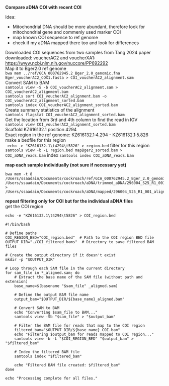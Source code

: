 **Compare aDNA COI with recent COI**


Idea:  
- Mitochondrial DNA should be more abundant, therefore look for mitochondrial gene and commenly used marker COI
- map known COI sequence to ref genome  
- check if my aDNA mapped there too and look for differences   

Downloaded COI sequences from two samples from Tang 2024 paper downloaded: voucherAC2 and voucherXA1:  
https://www.ncbi.nlm.nih.gov/nuccore/PP692292  
Map it to Bger2.0 ref genome  
```bwa mem ../ref/GCA_000762945.2_Bger_2.0_genomic.fna Bger_voucherAC2_COX1.fasta > COI_voucherAC2_alignment.sam```  
Convert SAM to BAM  
```samtools view -S -b COI_voucherAC2_alignment.sam > COI_voucherAC2_alignment.bam```  
```samtools sort COI_voucherAC2_alignment.bam -o COI_voucherAC2_alignment_sorted.bam```  
```samtools index COI_voucherAC2_alignment_sorted.bam```  
Create summary statistics of the alignment  
```samtools flagstat COI_voucherAC2_alignment_sorted.bam```  
Get the location from 3rd and 4th column to find the read in IGV  
```samtools view COI_voucherAC2_alignment_sorted.bam```  
Scaffold KZ616132.1	position 4294  
Exact region in the ref genome: KZ616132.1:4.294 - KZ616132.1:5.826  
make a bedfile for this region  
``` echo -e "KZ616132.1\t4294\t5826" > region.bed``` 
filter for this region  
```samtools view -b -L region.bed mapBger2_sorted.bam > COI_aDNA_reads.bam```
index
```samtools index COI_aDNA_reads.bam```

**map each sample individually (not sure if necessary yet)**  
```
bwa mem -t 8 /Users/ssaadain/Documents/cockroach/ref/GCA_000762945.2_Bger_2.0_genomic.fna /Users/ssaadain/Documents/cockroach/aDNA/trimmed_aDNA/296004_S25_R1_001_trim.fastq.gz > /Users/ssaadain/Documents/cockroach/aDNA/mapped/296004_S25_R1_001_aligned.sam
```

**repeat filtering only for COI but for the individual aDNA files**  
get the COI region  
```
echo -e "KZ616132.1\t4294\t5826" > COI_region.bed
```
```
#!/bin/bash

# Define paths
COI_REGION_BED="COI_region.bed"  # Path to the COI region BED file
OUTPUT_DIR="./COI_filtered_bams"  # Directory to save filtered BAM files

# Create the output directory if it doesn't exist
mkdir -p "$OUTPUT_DIR"

# Loop through each SAM file in the current directory
for sam_file in *_aligned.sam; do
    # Extract the base name of the SAM file (without path and extension)
    base_name=$(basename "$sam_file" _aligned.sam)
    
    # Define the output BAM file name
    output_bam="$OUTPUT_DIR/${base_name}_aligned.bam"
    
    # Convert SAM to BAM
    echo "Converting $sam_file to BAM..."
    samtools view -Sb "$sam_file" > "$output_bam"
    
    # Filter the BAM file for reads that map to the COI region
    filtered_bam="$OUTPUT_DIR/${base_name}_COI.bam"
    echo "Filtering $output_bam for reads mapped to COI region..."
    samtools view -b -L "$COI_REGION_BED" "$output_bam" > "$filtered_bam"
    
    # Index the filtered BAM file
    samtools index "$filtered_bam"
    
    echo "Filtered BAM file created: $filtered_bam"
done

echo "Processing complete for all files."
```








